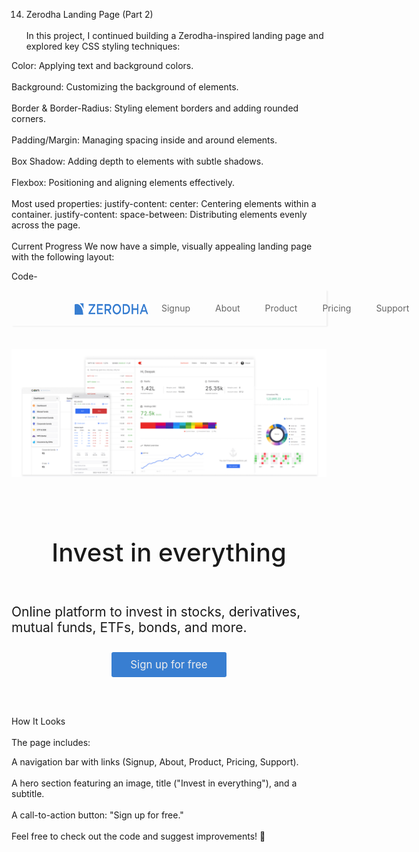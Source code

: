 14. Zerodha Landing Page (Part 2)
<br></br>
In this project, I continued building a Zerodha-inspired landing page and explored key CSS styling techniques:

Color: Applying text and background colors.
<br></br>
Background: Customizing the background of elements.
<br></br>
Border & Border-Radius: Styling element borders and adding rounded corners.
<br></br>
Padding/Margin: Managing spacing inside and around elements.
<br></br>
Box Shadow: Adding depth to elements with subtle shadows.
<br></br>
Flexbox: Positioning and aligning elements effectively.
<br></br>
Most used properties:
justify-content: center: Centering elements within a container.
justify-content: space-between: Distributing elements evenly across the page.
<br></br>
Current Progress
We now have a simple, visually appealing landing page with the following layout:

Code-
<div style="display:flex;
justify-content: space-between;
padding-left: 100px; 
padding-right: 100px;
box-shadow:2px 1px 2px #eee ">
<img src="logo.svg" width="120" height="20px"
style="padding-top: 20px;" />
<div style="display: flex;">
         <div style="padding: 20px; color: #666; cursor: pointer; ">
            Signup
        </div>
        <div style="padding: 20px; color: #666; cursor: pointer; ">
            About
        </div>
        <div style="padding: 20px; color: #666; cursor: pointer; ">
            Product
        </div>
        <div style="padding: 20px; color: #666; cursor: pointer; ">
            Pricing
        </div>
        <div style="padding: 20px; color: #666; cursor: pointer;">
            Support
        </div>
 </div> 
</div>

<br />
<div style="display: flex; justify-content: center; padding-top: 20px ">
         <img src="photo.png" width="1000" />
</div>

<div style="padding-top: 40px; display: flex; justify-content: center;">
    <h1 style="font-weight: 500; font-size: 40px;">Invest in everything</h1>
</div>

<div style="padding-top: 2px; display: flex; justify-content: center;">
    <h2 style="font-weight: 400;">Online platform to invest in stocks, derivatives, mutual funds, ETFs, bonds, and more.</h2>
</div>


<div style="display: flex; justify-content: center; cursor: pointer; padding-top: 10px; ">
    <div style="background-color: #387ed1; padding: 10px 30px; color: #eee; border-radius: 3px; font-size: 1.2em; ">
        Sign up for free
    </div>
</div>

<br></br>

How It Looks
<br></br>
The page includes:

A navigation bar with links (Signup, About, Product, Pricing, Support).
<br></br>
A hero section featuring an image, title ("Invest in everything"), and a subtitle.
<br></br>
A call-to-action button: "Sign up for free."
<br></br>
Feel free to check out the code and suggest improvements! 🚀
